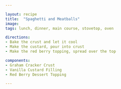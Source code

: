 ```yaml
---

layout: recipe
title:  "Spaghetti and Meatballs"
image: 
tags: lunch, dinner, main course, stovetop, oven

directions:
- Bake the crust and let it cool
- Make the custard, pour into crust
- Make the red berry topping, spread over the top

components:
- Graham Cracker Crust
- Vanilla Custard Filling
- Red Berry Dessert Topping

---
```


